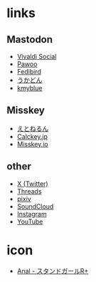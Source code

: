 # links

## Mastodon

* [Vivaldi Social](https://social.vivaldi.net/@tsuruhito979)
* [Pawoo](https://pawoo.net/@Tsuruhito979)
* [Fedibird](https://fedibird.com/@Tsuruhito979)
* [うかどん](https://ukadon.shillest.net/@Tsuruhito979)
* [kmyblue](https://kmy.blue/@Tsuruhito979)

## Misskey

* [えとねるん](https://msk.ilnk.info/@tsuruhito979)
* [Calckey.jp](https://calckey.jp/@tsuruhito979)
* [Misskey.io](https://misskey.io/@tsuruhito979)

## other

* [X  (Twitter)](https://twitter.com/Tsuruhito979)
* [Threads](https://www.threads.net/@tsuruhito979)
* [pixiv](https://www.pixiv.net/users/2509331)
* [SoundCloud](https://soundcloud.com/tsuruhito979)
* [Instagram](https://www.instagram.com/tsuruhito979)
* [YouTube](https://www.youtube.com/@tsuruhito979)

# icon

- [Anal - スタンドガールR+]( https://twitter.com/hutosi_ari_11 )

<!--
**tsuruhito979/tsuruhito979** is a ✨ _special_ ✨ repository because its `README.md` (this file) appears on your GitHub profile.

Here are some ideas to get you started:

- 🔭 I’m currently working on ...
- 🌱 I’m currently learning ...
- 👯 I’m looking to collaborate on ...
- 🤔 I’m looking for help with ...
- 💬 Ask me about ...
- 📫 How to reach me: ...
- 😄 Pronouns: ...
- ⚡ Fun fact: ...
-->
